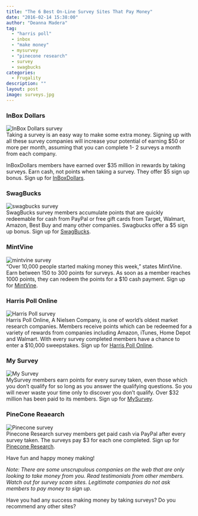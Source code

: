 ```yaml
---
title: "The 6 Best On-Line Survey Sites That Pay Money"
date: "2016-02-14 15:38:00"
author: "Deanna Madera"
tag:
  - "harris poll"
  - inbox
  - "make money"
  - mysurvey
  - "pinecone research"
  - survey
  - swagbucks
categories:
  - Frugality
description: ""
layout: post
image: surveys.jpg
---
```


### InBox Dollars

![InBox Dollars survey](http://moderntips.com/wp-content/uploads/2015/11/maxresdefault-1024x576.jpg)  
Taking a survey is an easy way to make some extra money. Signing up with all these survey companies will increase your potential of earning $50 or more per month, assuming that you can complete 1- 2 surveys a month from each company.

InBoxDollars members have earned over $35 million in rewards by taking surveys. Earn cash, not points when taking a survey. They offer $5 sign up bonus. Sign up for [InBoxDollars](http://www.inboxdollars.com/).

### SwagBucks

![swagbucks survey](http://moderntips.com/wp-content/uploads/2015/11/SB-Logo-1024x385.jpg)  
SwagBucks survey members accumulate points that are quickly redeemable for cash from PayPal or free gift cards from Target, Walmart, Amazon, Best Buy and many other companies. Swagbucks offer a $5 sign up bonus. Sign up for [SwagBucks](http://www.swagbucks.com/g/paid-surveys).

### MintVine

![mintvine survey](http://moderntips.com/wp-content/uploads/2015/11/maxresdefault1-1024x576.jpg)  
“Over 10,000 people started making money this week,” states MintVine. Earn between 150 to 300 points for surveys. As soon as a member reaches 1000 points, they can redeem the points for a $10 cash payment. Sign up for [MintVine](https://mintvine.com/).

### Harris Poll Online

![Harris Poll survey](http://moderntips.com/wp-content/uploads/2015/11/harris-poll-1024x272.jpg)  
Harris Poll Online, A Nielsen Company, is one of world’s oldest market research companies. Members receive points which can be redeemed for a variety of rewards from companies including Amazon, iTunes, Home Depot and Walmart. With every survey completed members have a chance to enter a $10,000 sweepstakes. Sign up for [Harris Poll Online](http://www.harrispollonline.com/).

### My Survey

![My Survey ](http://moderntips.com/wp-content/uploads/2015/11/maxresdefault2-1024x576.jpg)  
MySurvey members earn points for every survey taken, even those which you don’t qualify for so long as you answer the qualifying questions. So you will never waste your time only to discover you don’t qualify. Over $32 million has been paid to its members. Sign up for [MySurvey](https://www.mysurvey.com/).

### PineCone Reaearch

![Pinecone survey](http://moderntips.com/wp-content/uploads/2015/11/pinecone-1024x673.png)  
Pinecone Research survey members get paid cash via PayPal after every survey taken. The surveys pay $3 for each one completed. Sign up for [Pinecone Research](https://www.pineconeresearch.com/).

Have fun and happy money making!

_Note: There are some unscrupulous companies on the web that are only looking to take money from you. Read testimonials from other members. Watch out for survey scam sites. Legitimate companies do not ask members to pay money to sign up._

Have you had any success making money by taking surveys? Do you recommend any other sites?
